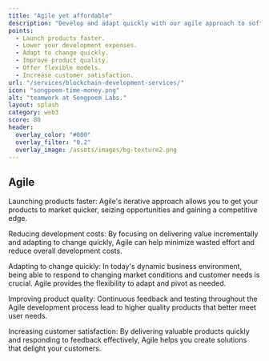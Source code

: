 ```yaml
---
title: "Agile yet affordable"
description: "Develop and adapt quickly with our agile approach to software development."
points:
  - Launch products faster.
  - Lower your development expenses.
  - Adapt to change quickly.
  - Improve product quality.
  - Offer flexible models.
  - Increase customer satisfaction.
url: "/services/blockchain-development-services/"
icon: "songpoem-time-money.png"
alt: "teamwork at Songpoem Labs."
layout: splash
category: web3
score: 80
header:
  overlay_color: "#000"
  overlay_filter: "0.2"
  overlay_image: /assets/images/bg-texture2.png
---
```

## Agile

Launching products faster: Agile's iterative approach allows you to get your products to market quicker, seizing opportunities and gaining a competitive edge.

Reducing development costs: By focusing on delivering value incrementally and adapting to change quickly, Agile can help minimize wasted effort and reduce overall development costs.

Adapting to change quickly: In today's dynamic business environment, being able to respond to changing market conditions and customer needs is crucial. Agile provides the flexibility to adapt and pivot as needed.

Improving product quality: Continuous feedback and testing throughout the Agile development process lead to higher quality products that better meet user needs.

Increasing customer satisfaction: By delivering valuable products quickly and responding to feedback effectively, Agile helps you create solutions that delight your customers.